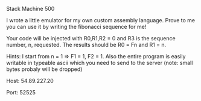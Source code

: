 Stack Machine
500

I wrote a little emulator for my own custom assembly language. Prove to me you can use it by writing the fibonacci sequence for me!

Your code will be injected with R0,R1,R2 = 0 and R3 is the sequence number, n, requested. The results should be R0 = Fn and R1 = n.

Hints: I start from n = 1 => F1 = 1, F2 = 1. Also the entire program is easily writable in typeable ascii which you need to send to the server (note: small bytes probaly will be dropped)



Host: 54.89.227.20

Port: 52525
